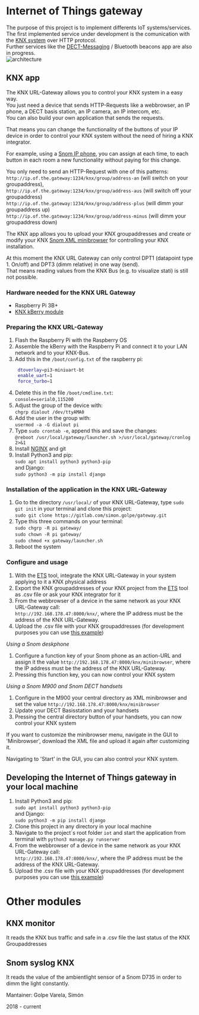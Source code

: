 # Internet of Things gateway

The purpose of this project is to implement differents IoT systems/services.  
The first implemented service under development is the comunication with the [KNX system](https://www.knx.org/knx-en/for-professionals/index.php) over HTTP protocol.  
Further services like the [DECT-Messaging](https://github.com/snom-project/DECTMessagingDemonstrator) / Bluetooth beacons app are also in progress.  
![architecture](./snomKnxArchitectrue.JPG)

## KNX app
The KNX URL-Gateway allows you to control your KNX system in a easy way.  
You just need a device that sends HTTP-Requests like a webbrowser, an IP phone, a DECT basis station, an IP camera, an IP intercom, etc.  
You can also build your own application that sends the requests.  

That means you can change the functionality of the buttons of your IP device in order to control your KNX system without the need of hiring a KNX integrator.

For example, using a [Snom IP phone](https://www.snom.com/en/), you can assign at each time, to each button in each room a new functionality without paying for this change.

You only need to send an HTTP-Request with one of this patterns:  
`http://ip.of.the.gateway:1234/knx/group/address-an` (will switch on your groupaddress),  
`http://ip.of.the.gateway:1234/knx/group/address-aus` (will switch off your groupaddress)  
`http://ip.of.the.gateway:1234/knx/group/address-plus` (will dimm your groupaddress up)  
`http://ip.of.the.gateway:1234/knx/group/address-minus` (will dimm your groupaddress down)  

The KNX app allows you to upload your KNX groupaddresses and create or modify your
KNX [Snom XML minibrowser](https://service.snom.com/display/wiki/XML+Minibrowser) for controlling your KNX installation.

At this moment the KNX URL Gateway can only control DPT1 (datapoint type 1. On/off) and DPT3 (dimm relative) in one way (send).  
That means reading values from the KNX Bus (e.g. to visualize stati) is still not possible. 

### Hardware needed for the KNX URL Gateway
- Raspberry Pi 3B+
- [KNX kBerry module](https://www.weinzierl.de/index.php/en/all-knx/knx-module-en/knx-baos-module-838-en)

### Preparing the KNX URL-Gateway
1. Flash the Raspberry Pi with the Raspberry OS
1. Assemble the kBerry with the Raspberry Pi and connect it to your LAN network and to your KNX-Bus.
2. Add this in the `/boot/config.txt` of the raspberry pi:
   ```bash
	dtoverlay=pi3-miniuart-bt
	enable_uart=1
	force_turbo=1
    ```
3. Delete this in the file `/boot/cmdline.txt`:  
    `console=serial0,115200`
4. Adjust the group of the device with:  
    `chgrp dialout /dev/ttyAMA0`
5. Add the user in the group with:  
    `usermod -a -G dialout pi`
6. Type `sudo crontab -e`, append this and save the changes:  
    `@reboot /usr/local/gateway/launcher.sh >/usr/local/gateway/cronlog 2>&1`
7. Install [NGINX](https://www.nginx.com/) and git
8. Install Python3 and pip:  
`sudo apt install python3 python3-pip`  
and Django:  
`sudo python3 -m pip install django`

### Installation of the application in the KNX URL-Gateway

1. Go to the directory `/usr/local/` of your KNX URL-Gateway, type `sudo git init` in your terminal and clone this project:  
   `sudo git clone https://gitlab.com/simon.golpe/gateway.git`
2. Type this three commands on your terminal:  
   `sudo chgrp -R pi gateway/`  
   `sudo chown -R pi gateway/`  
   `sudo chmod +x gateway/launcher.sh` 
3. Reboot the system

### Configure and usage
1. With the [ETS](https://www.knx.org/knx-en/for-professionals/software/ets-5-professional/) tool, integrate the KNX URL-Gateway in your system applying to it a KNX physical address
1.  Export the KNX groupaddresses of your KNX project from the [ETS](https://www.knx.org/knx-en/for-professionals/software/ets-5-professional/) tool as .csv file or ask your KNX integrator for it
2. From the webbrowser of a device in the same network as your KNX URL-Gateway call:  
    `http://192.168.178.47:8000/knx/`, where the IP address must be the address of the KNX URL-Gateway.
3. Upload the .csv file with your KNX groupaddresses (for development purposes you can use [this example](https://gitlab.com/simon.golpe/gateway/-/blob/master/groupaddresses.example.csv))
   
_Using a Snom deskphone_
1. Configure a function key of your Snom phone as an action-URL and assign it the value `http://192.168.178.47:8000/knx/minibrowser`, where the IP address must be the address of the KNX URL-Gateway.
2. Pressing this function key, you can now control your KNX system
   
_Using a Snom M900 and Snom DECT handsets_
1. Configure in the M900 your central directory as XML minibrowser and set the value `http://192.168.178.47:8000/knx/minibrowser`  
2. Update your DECT Basisstation and your handsets  
3. Pressing the central directory button of your handsets, you can now control your KNX system  


If you want to customize the minibrowser menu, navigate in the GUI to 'Minibrowser', download the XML file and upload it again after customizing it.  

Navigating to 'Start' in the GUI, you can also control your KNX system.

## Developing the Internet of Things gateway in your local machine
1. Install Python3 and pip:  
`sudo apt install python3 python3-pip`  
and Django:  
`sudo python3 -m pip install django`  
2. Clone this project in any directory in your local machine  
3. Navigate to the project´s root folder `iot` and start the application from terminal with `python3 manage.py runserver`  
3. From the webbrowser of a device in the same network as your KNX URL-Gateway call:  
    `http://192.168.178.47:8000/knx/`, where the IP address must be the address of the KNX URL-Gateway.
4. Upload the .csv file with your KNX groupaddresses (for development purposes you can use [this example](https://gitlab.com/simon.golpe/gateway/-/blob/master/groupaddresses.example.csv))

# Other modules

## KNX monitor
It reads the KNX bus traffic and safe in a .csv file the last status of the KNX Groupaddresses

## Snom syslog KNX

It reads the value of the ambientlight sensor of a Snom D735 in order to dimm the light constantly.


Mantainer: Golpe Varela, Simón

2018 - current 
